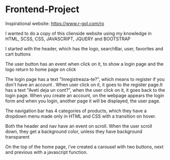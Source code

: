 # Frontend-Project

Inspirational website: https://www.r-gol.com/ro

I wanted to do a copy of this clienside website using my knowledge in HTML, SCSS, CSS, JAVASCRIPT, JQUERY and BOOTSTRAP 

I started with the header, which has the logo, searchBar, user, favorites and cart buttons

The user button has an event when click on it, to show a login page and the logo return to home page on click

The login page has a text "Inregistreaza-te?", which means to register if you don't have an account . When user click on it, it goes to the register page.It has a text "Aveti deja un cont?", when the user click on it, it goes back to the login page. When you create an account, on the webpage appears the login form and when you login, another page it will be displayed, the user page.

The navigation bar has 4 categories of products, which they have a dropdown menu made only in HTML and CSS with a transition on hover.

Both the header and nav have an event on scroll. When the user scroll down, they get a background color, unless they have background transparent

On the top of the home page, i've created a carousel with two buttons, next and previous with a javascript function.
